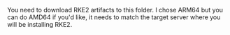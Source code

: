 You need to download RKE2 artifacts to this folder.  I chose ARM64 but you can do AMD64 if you'd like, it needs to match the target server where you will be installing RKE2.


